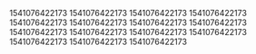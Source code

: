 1541076422173
1541076422173
1541076422173
1541076422173
1541076422173
1541076422173
1541076422173
1541076422173
1541076422173
1541076422173
1541076422173
1541076422173
1541076422173
1541076422173
1541076422173